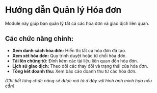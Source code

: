 # Hướng dẫn Quản lý Hóa đơn

Module này giúp bạn quản lý tất cả các hóa đơn và giao dịch liên quan.

## Các chức năng chính:

*   **Xem danh sách hóa đơn:** Hiển thị tất cả hóa đơn đã tạo.
*   **Xem xét hóa đơn:** Quy trình duyệt hoặc từ chối hóa đơn.
*   **Tải lên chứng từ:** Đính kèm các tài liệu liên quan đến hóa đơn.
*   **Lịch sử giao dịch:** Theo dõi các thay đổi và trạng thái của hóa đơn.
*   **Tổng kết doanh thu:** Xem báo cáo doanh thu từ các hóa đơn.

*(Chi tiết từng chức năng sẽ được mô tả ở đây với hình ảnh minh họa nếu cần)*
